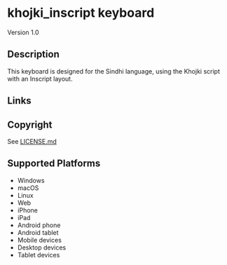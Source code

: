 khojki_inscript keyboard
==============

Version 1.0

Description
-----------
This keyboard is designed for the Sindhi language, using the Khojki script with an Inscript layout.

Links
-----

Copyright
---------
See [LICENSE.md](LICENSE.md)

Supported Platforms
-------------------
 * Windows
 * macOS
 * Linux
 * Web
 * iPhone
 * iPad
 * Android phone
 * Android tablet
 * Mobile devices
 * Desktop devices
 * Tablet devices

